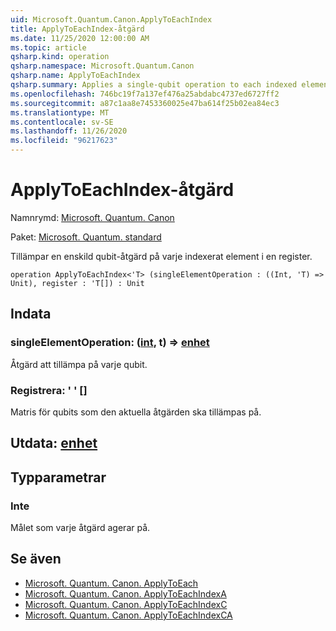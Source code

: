 ```yaml
---
uid: Microsoft.Quantum.Canon.ApplyToEachIndex
title: ApplyToEachIndex-åtgärd
ms.date: 11/25/2020 12:00:00 AM
ms.topic: article
qsharp.kind: operation
qsharp.namespace: Microsoft.Quantum.Canon
qsharp.name: ApplyToEachIndex
qsharp.summary: Applies a single-qubit operation to each indexed element in a register.
ms.openlocfilehash: 746bc19f7a137ef476a25abdabc4737ed6727ff2
ms.sourcegitcommit: a87c1aa8e7453360025e47ba614f25b02ea84ec3
ms.translationtype: MT
ms.contentlocale: sv-SE
ms.lasthandoff: 11/26/2020
ms.locfileid: "96217623"
---
```

# <a name="applytoeachindex-operation"></a>ApplyToEachIndex-åtgärd

Namnrymd: [Microsoft. Quantum. Canon](xref:Microsoft.Quantum.Canon)

Paket: [Microsoft. Quantum. standard](https://nuget.org/packages/Microsoft.Quantum.Standard)


Tillämpar en enskild qubit-åtgärd på varje indexerat element i en register.

```qsharp
operation ApplyToEachIndex<'T> (singleElementOperation : ((Int, 'T) => Unit), register : 'T[]) : Unit
```


## <a name="input"></a>Indata

### <a name="singleelementoperation--intt--unit"></a>singleElementOperation: ([int](xref:microsoft.quantum.lang-ref.int), t) => [enhet](xref:microsoft.quantum.lang-ref.unit) 

Åtgärd att tillämpa på varje qubit.


### <a name="register--t"></a>Registrera: ' ' []

Matris för qubits som den aktuella åtgärden ska tillämpas på.



## <a name="output--unit"></a>Utdata: [enhet](xref:microsoft.quantum.lang-ref.unit)



## <a name="type-parameters"></a>Typparametrar

### <a name="t"></a>Inte

Målet som varje åtgärd agerar på.

## <a name="see-also"></a>Se även

- [Microsoft. Quantum. Canon. ApplyToEach](xref:Microsoft.Quantum.Canon.ApplyToEach)
- [Microsoft. Quantum. Canon. ApplyToEachIndexA](xref:Microsoft.Quantum.Canon.ApplyToEachIndexA)
- [Microsoft. Quantum. Canon. ApplyToEachIndexC](xref:Microsoft.Quantum.Canon.ApplyToEachIndexC)
- [Microsoft. Quantum. Canon. ApplyToEachIndexCA](xref:Microsoft.Quantum.Canon.ApplyToEachIndexCA)